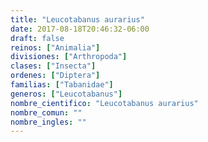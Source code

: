 ```yaml
---
title: "Leucotabanus aurarius"
date: 2017-08-18T20:46:32-06:00
draft: false
reinos: ["Animalia"]
divisiones: ["Arthropoda"]
clases: ["Insecta"]
ordenes: ["Diptera"]
familias: ["Tabanidae"]
generos: ["Leucotabanus"]
nombre_cientifico: "Leucotabanus aurarius"
nombre_comun: ""
nombre_ingles: ""
---
```

